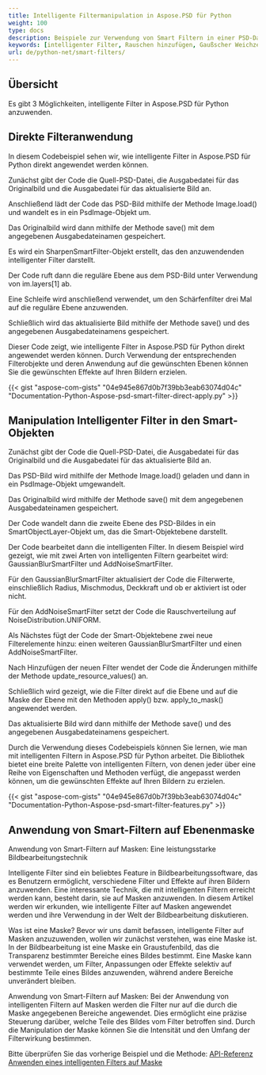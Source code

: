 ```yaml
---
title: Intelligente Filtermanipulation in Aspose.PSD für Python
weight: 100
type: docs
description: Beispiele zur Verwendung von Smart Filtern in einer PSD-Datei
keywords: [intelligenter Filter, Rauschen hinzufügen, Gaußscher Weichzeichner, schärfen, Filter, PSD-Filter, PSD-API, Python, Codebeispiel]
url: de/python-net/smart-filters/
---
```


## **Übersicht**

Es gibt 3 Möglichkeiten, intelligente Filter in Aspose.PSD für Python anzuwenden.

## **Direkte Filteranwendung**
In diesem Codebeispiel sehen wir, wie intelligente Filter in Aspose.PSD für Python direkt angewendet werden können.

Zunächst gibt der Code die Quell-PSD-Datei, die Ausgabedatei für das Originalbild und die Ausgabedatei für das aktualisierte Bild an.

Anschließend lädt der Code das PSD-Bild mithilfe der Methode Image.load() und wandelt es in ein PsdImage-Objekt um.

Das Originalbild wird dann mithilfe der Methode save() mit dem angegebenen Ausgabedateinamen gespeichert.

Es wird ein SharpenSmartFilter-Objekt erstellt, das den anzuwendenden intelligenter Filter darstellt.

Der Code ruft dann die reguläre Ebene aus dem PSD-Bild unter Verwendung von im.layers[1] ab.

Eine Schleife wird anschließend verwendet, um den Schärfenfilter drei Mal auf die reguläre Ebene anzuwenden.

Schließlich wird das aktualisierte Bild mithilfe der Methode save() und des angegebenen Ausgabedateinamens gespeichert.

Dieser Code zeigt, wie intelligente Filter in Aspose.PSD für Python direkt angewendet werden können. Durch Verwendung der entsprechenden Filterobjekte und deren Anwendung auf die gewünschten Ebenen können Sie die gewünschten Effekte auf Ihren Bildern erzielen.

{{< gist "aspose-com-gists" "04e945e867d0b7f39bb3eab63074d04c" "Documentation-Python-Aspose-psd-smart-filter-direct-apply.py" >}}

## **Manipulation Intelligenter Filter in den Smart-Objekten**

Zunächst gibt der Code die Quell-PSD-Datei, die Ausgabedatei für das Originalbild und die Ausgabedatei für das aktualisierte Bild an.

Das PSD-Bild wird mithilfe der Methode Image.load() geladen und dann in ein PsdImage-Objekt umgewandelt.

Das Originalbild wird mithilfe der Methode save() mit dem angegebenen Ausgabedateinamen gespeichert.

Der Code wandelt dann die zweite Ebene des PSD-Bildes in ein SmartObjectLayer-Objekt um, das die Smart-Objektebene darstellt.

Der Code bearbeitet dann die intelligenten Filter. In diesem Beispiel wird gezeigt, wie mit zwei Arten von intelligenten Filtern gearbeitet wird: GaussianBlurSmartFilter und AddNoiseSmartFilter.

Für den GaussianBlurSmartFilter aktualisiert der Code die Filterwerte, einschließlich Radius, Mischmodus, Deckkraft und ob er aktiviert ist oder nicht.

Für den AddNoiseSmartFilter setzt der Code die Rauschverteilung auf NoiseDistribution.UNIFORM.

Als Nächstes fügt der Code der Smart-Objektebene zwei neue Filterelemente hinzu: einen weiteren GaussianBlurSmartFilter und einen AddNoiseSmartFilter.

Nach Hinzufügen der neuen Filter wendet der Code die Änderungen mithilfe der Methode update_resource_values() an.

Schließlich wird gezeigt, wie die Filter direkt auf die Ebene und auf die Maske der Ebene mit den Methoden apply() bzw. apply_to_mask() angewendet werden.

Das aktualisierte Bild wird dann mithilfe der Methode save() und des angegebenen Ausgabedateinamens gespeichert.

Durch die Verwendung dieses Codebeispiels können Sie lernen, wie man mit intelligenten Filtern in Aspose.PSD für Python arbeitet. Die Bibliothek bietet eine breite Palette von intelligenten Filtern, von denen jeder über eine Reihe von Eigenschaften und Methoden verfügt, die angepasst werden können, um die gewünschten Effekte auf Ihren Bildern zu erzielen.

{{< gist "aspose-com-gists" "04e945e867d0b7f39bb3eab63074d04c" "Documentation-Python-Aspose-psd-smart-filter-features.py" >}}

## **Anwendung von Smart-Filtern auf Ebenenmaske**

Anwendung von Smart-Filtern auf Masken: Eine leistungsstarke Bildbearbeitungstechnik

Intelligente Filter sind ein beliebtes Feature in Bildbearbeitungssoftware, das es Benutzern ermöglicht, verschiedene Filter und Effekte auf ihren Bildern anzuwenden. Eine interessante Technik, die mit intelligenten Filtern erreicht werden kann, besteht darin, sie auf Masken anzuwenden. In diesem Artikel werden wir erkunden, wie intelligente Filter auf Masken angewendet werden und ihre Verwendung in der Welt der Bildbearbeitung diskutieren.

Was ist eine Maske? Bevor wir uns damit befassen, intelligente Filter auf Masken anzuzuwenden, wollen wir zunächst verstehen, was eine Maske ist. In der Bildbearbeitung ist eine Maske ein Graustufenbild, das die Transparenz bestimmter Bereiche eines Bildes bestimmt. Eine Maske kann verwendet werden, um Filter, Anpassungen oder Effekte selektiv auf bestimmte Teile eines Bildes anzuwenden, während andere Bereiche unverändert bleiben.

Anwendung von Smart-Filtern auf Masken: Bei der Anwendung von intelligenten Filtern auf Masken werden die Filter nur auf die durch die Maske angegebenen Bereiche angewendet. Dies ermöglicht eine präzise Steuerung darüber, welche Teile des Bildes vom Filter betroffen sind. Durch die Manipulation der Maske können Sie die Intensität und den Umfang der Filterwirkung bestimmen.

Bitte überprüfen Sie das vorherige Beispiel und die Methode: [API-Referenz Anwenden eines intelligenten Filters auf Maske](https://reference.aspose.com/psd/python-net/aspose.psd.fileformats.psd.layers.smartfilters/smartfilter/#apply_to_mask_layer_with_mask_2)
